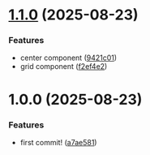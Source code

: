 # [1.1.0](https://github.com/budchirp/trash-ui/compare/components-v1.0.0...components-v1.1.0) (2025-08-23)


### Features

* center component ([9421c01](https://github.com/budchirp/trash-ui/commit/9421c017519ed24845b896120c2c65d7f8853f71))
* grid component ([f2ef4e2](https://github.com/budchirp/trash-ui/commit/f2ef4e26955c5216707caa97deef472ebbcbf5f2))

# 1.0.0 (2025-08-23)


### Features

* first commit! ([a7ae581](https://github.com/budchirp/trash-ui/commit/a7ae581998f8b2fb05ab80cb1ca516124e043cff))
